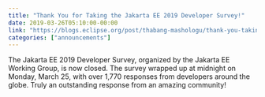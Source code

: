 ```yaml
---
title: "Thank You for Taking the Jakarta EE 2019 Developer Survey!"
date: 2019-03-26T05:10:00-00:00
link: "https://blogs.eclipse.org/post/thabang-mashologu/thank-you-taking-jakarta-ee-2019-developer-survey"
categories: ["announcements"]
---
```


The Jakarta EE 2019 Developer Survey, organized by the Jakarta EE Working Group, is now closed. The survey wrapped up at midnight on Monday, March 25, with over 1,770 responses from developers around the globe. Truly an outstanding response from an amazing community!